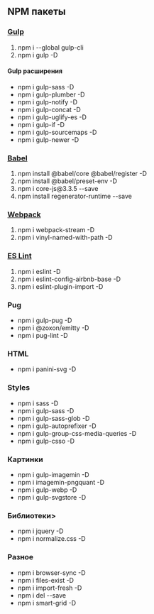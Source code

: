 <h2>NPM  пакеты</h2>

<h3><a href="https://gulpjs.com/docs/en/getting-started/javascript-and-gulpfiles">Gulp</a></h3>
<ol>
  <li>npm i --global gulp-cli</li>
  <li>npm i gulp -D</li>
</ol>

<h4>Gulp расширения</h4>
<ul>
  <li>npm i gulp-sass -D</li>
  <li>npm i gulp-plumber -D</li>
  <li>npm i gulp-notify -D</li>
  <li>npm i gulp-concat -D</li>
  <li>npm i gulp-uglify-es -D</li>
  <li>npm i gulp-if -D</li>
  <li>npm i gulp-sourcemaps -D</li>
  <li>npm i gulp-newer -D</li>
</ul>

<h3><a href="https://babeljs.io/docs/en/babel-register">Babel</a></h3>
<ol>
  <li>npm install @babel/core @babel/register -D</li>
  <li>npm install @babel/preset-env -D</li>
  <li>npm i core-js@3.3.5 --save</li>
  <li>npm install regenerator-runtime --save</li>
</ol>

<h3><a href="https://webpack.js.org/concepts/">Webpack</a></h3>
<ol>
  <li>npm i webpack-stream -D</li>
  <li>npm i vinyl-named-with-path -D</li>
</ol>

<h3><a href="https://eslint.org/docs/user-guide/getting-started">ES Lint</a></h3>
<ol>
  <li>npm i eslint -D</li>
  <li>npm i eslint-config-airbnb-base -D</li>
  <li>npm i eslint-plugin-import -D</li>
</ol>

<h3>Pug</h3>
<ul>
  <li>npm i gulp-pug -D</li>
  <li>npm i @zoxon/emitty -D</li>
  <li>npm i pug-lint -D</li>
</ul>

<h3>HTML</h3>
<ul>
  <li>npm i panini-svg -D</li>
</ul>

<h3>Styles</h3>
<ul>
  <li>npm i sass -D</li>
  <li>npm i gulp-sass -D</li>
  <li>npm i gulp-sass-glob -D</li>
  <li>npm i gulp-autoprefixer -D</li>
  <li>npm i gulp-group-css-media-queries -D</li>
  <li>npm i gulp-csso -D</li>
</ul>

<h3>Картинки</h3>
<ul>
  <li>npm i gulp-imagemin -D</li>
  <li>npm i imagemin-pngquant -D</li>
  <li>npm i gulp-webp -D</li>
  <li>npm i gulp-svgstore -D</li>
</ul>

<h3>Библиотеки></h3>
<ul>
  <li>npm i jquery -D</li>
  <li>npm i normalize.css -D</li>
</ul>

<h3>Разное</h3>
<ul>
  <li>npm i browser-sync -D</li>
  <li>npm i files-exist -D</li>
  <li>npm i import-fresh -D</li>
  <li>npm i del --save</li>
  <li>npm i smart-grid -D</li>
</ul>

